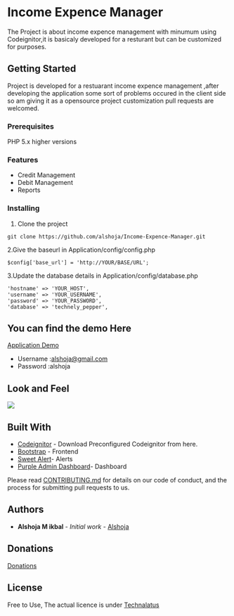 # Income Expence Manager
The Project is about income expence management with minumum  using Codeignitor,it is basicaly developed for a resturant but can be customized for purposes.
## Getting Started

Project is developed for a restuarant income expence management ,after developing the application some sort of problems occured in the client side so  am giving it as a opensource project customization pull requests are welcomed.

### Prerequisites

PHP 5.x higher versions

### Features

* Credit Management
* Debit Management
* Reports

### Installing

1. Clone the project

```
git clone https://github.com/alshoja/Income-Expence-Manager.git
```
2.Give the baseurl in Application/config/config.php

    $config['base_url'] = 'http://YOUR/BASE/URL';
    
3.Update the database details in Application/config/database.php

	'hostname' => 'YOUR_HOST',
	'username' => 'YOUR_USERNAME',
	'password' => 'YOUR_PASSWORD',
	'database' => 'technely_pepper',


## You can find the demo Here


[Application Demo](http://pepper.technalatus.com/)

* Username :alshoja@gmail.com
* Password :alshoja

## Look and Feel

<a target="_blank" href="http://pepper.technalatus.com"><img src="https://i.imgur.com/Tf5yEMx.jpg"/></a>



## Built With

* [Codeignitor](https://github.com/alshoja/Codeignitor-configured) - Download Preconfigured Codeignitor from here.
* [Bootstrap](http://getbootstrap.com/) - Frontend
* [Sweet Alert](http://getbootstrap.com/)- Alerts
* [Purple Admin Dashboard](https://github.com/BootstrapDash/PurpleAdmin-Free-Admin-Template)- Dashboard





Please read [CONTRIBUTING.md](https://github.com/alshoja/Income-Expence-Manager/blob/master/CODE_OF_CONDUCT.md) for details on our code of conduct, and the process for submitting pull requests to us.


## Authors

* **Alshoja M ikbal** - *Initial work* - [Alshoja ](https://github.com/alshoja)

## Donations
[Donations](https://www.paypal.com/cgi-bin/webscr?cmd=_donations&business=alshoja%40gmail%2ecom&lc=US&item_name=Technalatus&no_note=0&currency_code=USD&bn=PP%2dDonationsBF%3abtn_donateCC_LG%2egif%3aNonHostedGuest)





## License

Free to Use, The actual licence is under [Technalatus](http://technalatus.com/)


